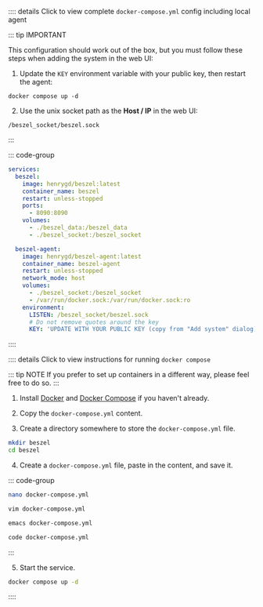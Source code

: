 :::: details Click to view complete `docker-compose.yml` config including local agent

::: tip IMPORTANT

This configuration should work out of the box, but you must follow these steps when adding the system in the web UI:

1. Update the `KEY` environment variable with your public key, then restart the agent:

```
docker compose up -d
```

2. Use the unix socket path as the **Host / IP** in the web UI:

```
/beszel_socket/beszel.sock
```

:::

::: code-group

```yaml [docker-compose.yml]
services:
  beszel:
    image: henrygd/beszel:latest
    container_name: beszel
    restart: unless-stopped
    ports:
      - 8090:8090
    volumes:
      - ./beszel_data:/beszel_data
      - ./beszel_socket:/beszel_socket

  beszel-agent:
    image: henrygd/beszel-agent:latest
    container_name: beszel-agent
    restart: unless-stopped
    network_mode: host
    volumes:
      - ./beszel_socket:/beszel_socket
      - /var/run/docker.sock:/var/run/docker.sock:ro
    environment:
      LISTEN: /beszel_socket/beszel.sock
      # Do not remove quotes around the key
      KEY: 'UPDATE WITH YOUR PUBLIC KEY (copy from "Add system" dialog)'
```

::::

:::: details Click to view instructions for running `docker compose`

::: tip NOTE
If you prefer to set up containers in a different way, please feel free to do so.
:::

1. Install [Docker](https://docs.docker.com/engine/install/) and [Docker Compose](https://docs.docker.com/compose/install/) if you haven't already.

2. Copy the `docker-compose.yml` content.

3. Create a directory somewhere to store the `docker-compose.yml` file.

```bash
mkdir beszel
cd beszel
```

4. Create a `docker-compose.yml` file, paste in the content, and save it.

::: code-group

```bash [nano]
nano docker-compose.yml
```

```bash [vim]
vim docker-compose.yml
```

```bash [emacs]
emacs docker-compose.yml
```

```bash [vscode]
code docker-compose.yml
```

:::

5. Start the service.

```bash
docker compose up -d
```

::::
